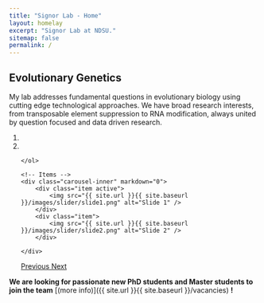 ```yaml
---
title: "Signor Lab - Home"
layout: homelay
excerpt: "Signor Lab at NDSU."
sitemap: false
permalink: /
---
```


## Evolutionary Genetics

My lab addresses fundamental questions in evolutionary biology using cutting edge technological approaches. We have broad research interests, from transposable element suppression to RNA modification, always united by question focused and data driven research.



<div markdown="0" id="carousel" class="carousel slide" data-ride="carousel" data-interval="4000" data-pause="hover" >
    <!-- Menu -->
    <ol class="carousel-indicators">
        <li data-target="#carousel" data-slide-to="0" class="active"></li>
        <li data-target="#carousel" data-slide-to="1"></li>


    </ol>

    <!-- Items -->
    <div class="carousel-inner" markdown="0">
        <div class="item active">
            <img src="{{ site.url }}{{ site.baseurl }}/images/slider/slide1.png" alt="Slide 1" />
        </div>
        <div class="item">
            <img src="{{ site.url }}{{ site.baseurl }}/images/slider/slide2.png" alt="Slide 2" />
        </div>

    </div>
  <a class="left carousel-control" href="#carousel" role="button" data-slide="prev">
    <span class="glyphicon glyphicon-chevron-left" aria-hidden="true"></span>
    <span class="sr-only">Previous</span>
  </a>
  <a class="right carousel-control" href="#carousel" role="button" data-slide="next">
    <span class="glyphicon glyphicon-chevron-right" aria-hidden="true"></span>
    <span class="sr-only">Next</span>
  </a>
</div>





 **We are  looking for passionate new PhD students and Master students to join the team** [(more info)]({{ site.url }}{{ site.baseurl }}/vacancies) **!**


<!-- <figure class="fourth">
 <img src="{{ site.url }}{{ site.baseurl }}/images/logopic/Logo_Leiden.jpg" style="width: 210px">
 </figure> -->
